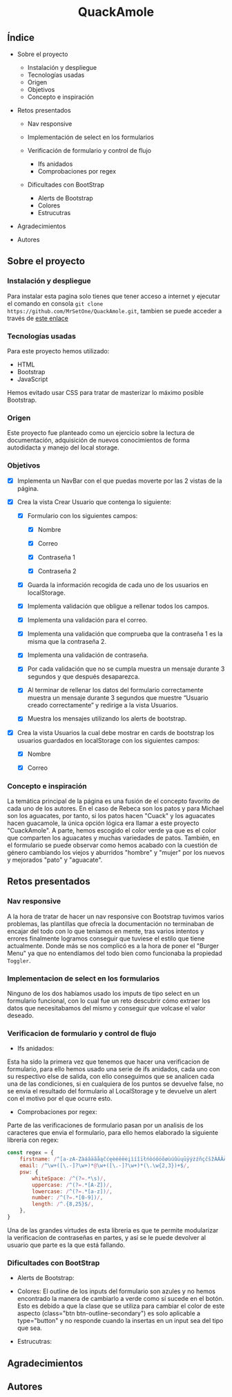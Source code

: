 # <center>QuackAmole</center>

## Índice

* Sobre el proyecto
    * Instalación y despliegue
    * Tecnologías usadas
    * Origen
    * Objetivos
    * Concepto e inspiración

* Retos presentados
    * Nav responsive
    * Implementación de select en los formularios
    * Verificación de formulario y control de flujo
        * Ifs anidados
        * Comprobaciones por regex
        
    * Dificultades con BootStrap
        * Alerts de Bootstrap <!-- Hay que añadir agradecimientos a German y Vanessa -->
        * Colores
        * Estrucutras
        <!-- Lo que se te ocurra -->
* Agradecimientos
* Autores

## Sobre el proyecto

### Instalación y despliegue

Para instalar esta pagina solo tienes que tener acceso a internet y ejecutar el comando en consola `git clone https://github.com/MrSetOne/QuackAmole.git`, tambien se puede acceder a través de [este enlace](https://quackamole.netlify.app/)

### Tecnologías usadas

Para este proyecto hemos utilizado:
* HTML
* Bootstrap
* JavaScript
 
Hemos evitado usar CSS para tratar de masterizar lo máximo posible Bootstrap.

### Origen

Este proyecto fue planteado como un ejercicio sobre la lectura de documentación, adquisición de nuevos conocimientos de forma autodidacta y manejo del local storage.

### Objetivos

- [X] Implementa un NavBar con el que puedas moverte por las 2 vistas de la página.

- [X] Crea la vista Crear Usuario que contenga lo siguiente:

    - [X] Formulario con los siguientes campos:

        - [X] Nombre

        - [X] Correo

        - [X] Contraseña 1
        
        - [X] Contraseña 2

    - [X] Guarda la información recogida de cada uno de los usuarios en localStorage.

    - [X] Implementa validación que obligue a rellenar todos los campos.

    - [X] Implementa una validación para el correo.

    - [X] Implementa una validación que comprueba que la contraseña 1 es la misma que la contraseña 2.
    
    - [X] Implementa una validación de contraseña.

    - [X] Por cada validación que no se cumpla muestra un mensaje durante 3 segundos y que después desaparezca.

    - [X] Al terminar de rellenar los datos del formulario correctamente muestra un mensaje durante 3 segundos que muestre “Usuario creado correctamente” y redirige a la vista Usuarios.

    - [X] Muestra los mensajes utilizando los alerts de bootstrap.

- [X] Crea la vista Usuarios la cual debe mostrar en cards de bootstrap los usuarios guardados en localStorage con los siguientes campos:

    - [X] Nombre

    - [X] Correo

### Concepto e inspiración

La temática principal de la página es una fusión de el concepto favorito de cada uno de los autores. En el caso de Rebeca son los patos y para Michael son los aguacates, por tanto, si los patos hacen "Cuack" y los aguacates hacen guacamole, la única opción lógica era llamar a este proyecto "CuackAmole".
A parte, hemos escogido el color verde ya que es el color que comparten los aguacates y muchas variedades de patos.
También, en el formulario se puede observar como hemos acabado con la cuestión de género cambiando los viejos y aburridos "hombre" y "mujer" por los nuevos y mejorados "pato" y "aguacate".

## Retos presentados

### Nav responsive

A la hora de tratar de hacer un nav responsive con Bootstrap tuvimos varios problemas, las plantillas que ofrecía la documentación no terminaban de encajar del todo con lo que teníamos en mente, tras varios intentos y errores finalmente logramos conseguir que tuviese el estilo que tiene actualmente. Donde más se nos complicó es a la hora de poner el "Burger Menu" ya que no entendíamos del todo bien como funcionaba la propiedad `Toggler`.

### Implementacion de select en los formularios

Ninguno de los dos habíamos usado los imputs de tipo select en un formulario funcional, con lo cual fue un reto descubrir cómo extraer los datos que necesitabamos del mismo y conseguir que volcase el valor deseado.

### Verificacion de formulario y control de flujo

* Ifs anidados:

Esta ha sido la primera vez que tenemos que hacer una verificacion de formulario, para ello hemos usado una serie de ifs anidados, cada uno con su respectivo else de salida, con ello conseguimos que se analicen cada una de las condiciones, si en cualquiera de los puntos se devuelve false, no se envia el resultado del formulario al LocalStorage y te devuelve un alert con el motivo por el que ocurre esto.

* Comprobaciones por regex:

Parte de las verificaciones de formulario pasan por un analisis de los caracteres que envia el formulario, para ello hemos elaborado la siguiente libreria con regex:

``` JavaScript
const regex = {
    firstname: /^[a-zA-ZàáâäãåąčćęèéêëėįìíîïłńòóôöõøùúûüųūÿýżźñçčšžÀÁÂÄÃÅĄĆČĖĘÈÉÊËÌÍÎÏĮŁŃÒÓÔÖÕØÙÚÛÜŲŪŸÝŻŹÑßÇŒÆČŠŽ∂ð ,.'-]+$/u,
    email: /^\w+([\.-]?\w+)*@\w+([\.-]?\w+)*(\.\w{2,3})+$/,
    psw: {
        whiteSpace: /^(?=.*\s)/,
        uppercase: /^(?=.*[A-Z])/,
        lowercase: /^(?=.*[a-z])/,
        number: /^(?=.*[0-9])/,
        length: /^.{8,25}$/,
    },
}
```
Una de las grandes virtudes de esta libreria es que te permite modularizar la verificacion de contraseñas en partes, y así se le puede devolver al usuario que parte es la que está fallando.

### Dificultades con BootStrap
* Alerts de Bootstrap:
 <!-- Hay que añadir agradecimientos a German y Vanessa -->
* Colores:
    El outline de los inputs del formulario son azules y no hemos encontrado la manera de cambiarlo a verde como sí sucede en el botón. Esto es debido a que la clase que se utiliza para cambiar el color de este aspecto (class="btn btn-outline-secondary") es solo aplicable a type="button" y no responde cuando la insertas en un input sea del tipo que sea.

* Estrucutras:
        <!-- Lo que se te ocurra -->

## Agradecimientos

## Autores

<!-- ## Nuesto

- [X] Select
 
- [X] Validacion de datos

- [X] Showme

- [X] Alerts de Bootstrap

- [X] Radio links nav

- [X] Testear sistema de contraseñas en NodeJs

### Extras

- [ ] Form inputs outline

- [ ] Marcado en rojo de campos vacíos -->
